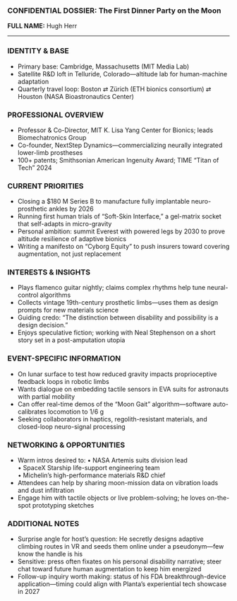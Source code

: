 ### CONFIDENTIAL DOSSIER: The First Dinner Party on the Moon

**FULL NAME:** Hugh Herr

---
### IDENTITY & BASE
- Primary base: Cambridge, Massachusetts (MIT Media Lab)
- Satellite R&D loft in Telluride, Colorado—altitude lab for human-machine adaptation
- Quarterly travel loop: Boston ⇄ Zürich (ETH bionics consortium) ⇄ Houston (NASA Bioastronautics Center)

### PROFESSIONAL OVERVIEW
- Professor & Co-Director, MIT K. Lisa Yang Center for Bionics; leads Biomechatronics Group
- Co-founder, NextStep Dynamics—commercializing neurally integrated lower-limb prostheses
- 100+ patents; Smithsonian American Ingenuity Award; TIME “Titan of Tech” 2024

### CURRENT PRIORITIES
- Closing a $180 M Series B to manufacture fully implantable neuro-prosthetic ankles by 2026
- Running first human trials of “Soft-Skin Interface,” a gel-matrix socket that self-adapts in micro-gravity
- Personal ambition: summit Everest with powered legs by 2030 to prove altitude resilience of adaptive bionics
- Writing a manifesto on “Cyborg Equity” to push insurers toward covering augmentation, not just replacement

### INTERESTS & INSIGHTS
- Plays flamenco guitar nightly; claims complex rhythms help tune neural-control algorithms
- Collects vintage 19th-century prosthetic limbs—uses them as design prompts for new materials science
- Guiding credo: “The distinction between disability and possibility is a design decision.”
- Enjoys speculative fiction; working with Neal Stephenson on a short story set in a post-amputation utopia

### EVENT-SPECIFIC INFORMATION
- On lunar surface to test how reduced gravity impacts proprioceptive feedback loops in robotic limbs
- Wants dialogue on embedding tactile sensors in EVA suits for astronauts with partial mobility
- Can offer real-time demos of the “Moon Gait” algorithm—software auto-calibrates locomotion to 1/6 g
- Seeking collaborators in haptics, regolith-resistant materials, and closed-loop neuro-signal processing

### NETWORKING & OPPORTUNITIES
- Warm intros desired to:
  • NASA Artemis suits division lead  
  • SpaceX Starship life-support engineering team  
  • Michelin’s high-performance materials R&D chief
- Attendees can help by sharing moon-mission data on vibration loads and dust infiltration
- Engage him with tactile objects or live problem-solving; he loves on-the-spot prototyping sketches

### ADDITIONAL NOTES
- Surprise angle for host’s question: He secretly designs adaptive climbing routes in VR and seeds them online under a pseudonym—few know the handle is his
- Sensitive: press often fixates on his personal disability narrative; steer chat toward future human augmentation to keep him energized
- Follow-up inquiry worth making: status of his FDA breakthrough-device application—timing could align with Planta’s experiential tech showcase in 2027